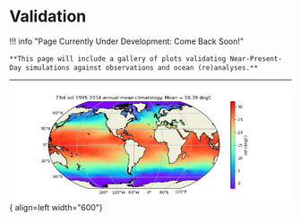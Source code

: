 # **Validation**

!!! info "Page Currently Under Development: Come Back Soon!"
    
    **This page will include a gallery of plots validating Near-Present-Day simulations against observations and ocean (re)analyses.**

---

![Sea Surface Temperature](assets/images/EN4_sst_climatology_mean.png){ align=left  width="600"}